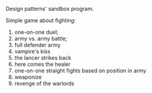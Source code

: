 Design patterns' sandbox program.

Simple game about fighting:

1) one-on-one duel;
2) army vs. army battle;
3) full defender army
4) vampire's kiss
5) the lancer strikes back
6) here comes the healer
7) one-on-one straight fights based on position in army
8) weaponize
9) revenge of the warlords
